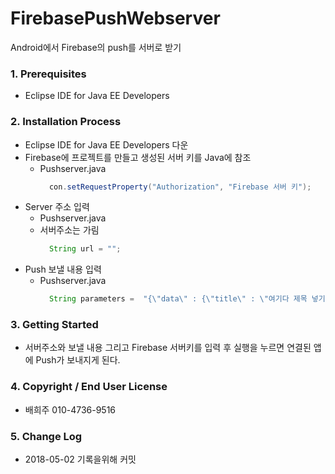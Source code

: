# FirebasePushWebserver
Android에서 Firebase의 push를 서버로 받기

### 1. Prerequisites

- Eclipse IDE for Java EE Developers

### 2. Installation Process

- Eclipse IDE for Java EE Developers 다운
- Firebase에 프로젝트를 만들고 생성된 서버 키를 Java에 참조
  - Pushserver.java
    ```Java
      con.setRequestProperty("Authorization", "Firebase 서버 키");
    ```
- Server 주소 입력
  - Pushserver.java
  - 서버주소는 가림
    ```Java
      String url = ""; 
    ```
- Push 보낼 내용 입력
  - Pushserver.java
    ```Java
      String parameters =  "{\"data\" : {\"title\" : \"여기다 제목 넣기 \", \"body\" : \"여기다 내용 넣기\"}, \"to\":\"/topics/noticeMsg\"}";
    ```
    
### 3. Getting Started
 
 - 서버주소와 보낼 내용 그리고 Firebase 서버키를 입력 후 실행을 누르면 연결된 앱에 Push가 보내지게 된다.
 
### 4. Copyright / End User License
 
- 배희주 010-4736-9516

### 5. Change Log
 
- 2018-05-02 기록을위해 커밋
